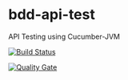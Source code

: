# bdd-api-test
API Testing using Cucumber-JVM

[![Build Status](https://travis-ci.com/api-testing-training-01/bdd-api-test.svg?branch=develop)](https://travis-ci.com/api-testing-training-01/bdd-api-test) 

[![Quality Gate](https://sonarcloud.io/api/project_badges/measure?project=api-testing-training-01_bdd-api-test&metric=alert_status)](https://sonarcloud.io/dashboard/index/api-testing-training-01_bdd-api-test)
